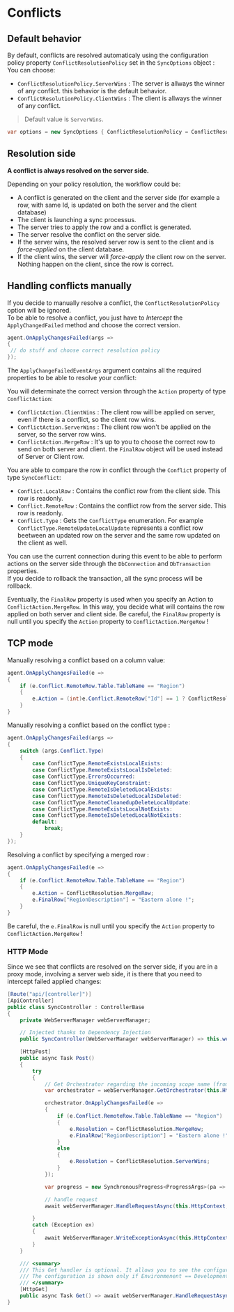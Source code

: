 # Conflicts

## Default behavior

By default, conflicts are resolved automaticaly using the configuration policy property `ConflictResolutionPolicy` set in the `SyncOptions` object :  
You can choose: 
* `ConflictResolutionPolicy.ServerWins` : The server is allways the winner of any conflict. this behavior is the default behavior.
* `ConflictResolutionPolicy.ClientWins` : The client is allways the winner of any conflict.

> Default value is `ServerWins`.

``` csharp
var options = new SyncOptions { ConflictResolutionPolicy = ConflictResolutionPolicy.ClientWins };
``` 

## Resolution side

**A conflict is always resolved on the server side.**

Depending on your policy resolution, the workflow could be:
* A conflict is generated on the client and the server side (for example a row, with same Id, is updated on both the server and the client database)
* The client is launching a sync processus.
* The server tries to apply the row and a conflict is generated.
* The server resolve the conflict on the server side.
* If the server wins, the resolved server row is sent to the client and is *force-applied* on the client database.
* If the client wins, the server will *force-apply* the client row on the server. Nothing happen on the client, since the row is correct.


## Handling conflicts manually

If you decide to manually resolve a conflict, the `ConflictResolutionPolicy` option will be ignored.  
To be able to resolve a conflict, you just have to *Intercept*  the `ApplyChangedFailed` method and choose the correct version.  

``` csharp
agent.OnApplyChangesFailed(args =>
{
 // do stuff and choose correct resolution policy
});

```

The `ApplyChangeFailedEventArgs` argument contains all the required properties to be able to resolve your conflict:

You will determinate the correct version through the `Action` property of type `ConflictAction`:
* `ConflictAction.ClientWins` : The client row will be applied on server, even if there is a conflict, so the client row wins.
* `ConflictAction.ServerWins` : The client row won't be applied on the server, so the server row wins.
* `ConflictAction.MergeRow`   : It's up to you to choose the correct row to send on both server and client. the `FinalRow` object will be used instead of Server or Client row.

You are able to compare the row in conflict through the `Conflict` property of type `SyncConflict`:
* `Conflict.LocalRow`   : Contains the conflict row from the client side. This row is readonly.
* `Conflict.RemoteRow`  : Contains the conflict row from the server side. This row is readonly.
* `Conflict.Type`       : Gets the `ConflictType` enumeration. For example `ConflictType.RemoteUpdateLocalUpdate` represents a conflict row beetween an updated row on the server and the same row updated on the client as well.

You can use the current connection during this event to be able to perform actions on the server side through the `DbConnection` and `DbTransaction` properties.  
If you decide to rollback the transaction, all the sync process will be rollback. 

Eventually, the `FinalRow` property is used when you specify an Action to `ConflictAction.MergeRow`. In this way, you decide what will contains the row applied on both server and client side. Be careful, the `FinalRow` property is null until you specify the `Action` property to `ConflictAction.MergeRow` !

## TCP mode

Manually resolving a conflict based on a column value:

``` csharp
agent.OnApplyChangesFailed(e =>
{
    if (e.Conflict.RemoteRow.Table.TableName == "Region")
    {
        e.Action = (int)e.Conflict.RemoteRow["Id"] == 1 ? ConflictResolution.ClientWins : ConflictResolution.ServerWins;
    }
}
```

Manually resolving a conflict based on the conflict type :

``` csharp
agent.OnApplyChangesFailed(args =>
{
    switch (args.Conflict.Type)
    {
        case ConflictType.RemoteExistsLocalExists:
        case ConflictType.RemoteExistsLocalIsDeleted:
        case ConflictType.ErrorsOccurred:
        case ConflictType.UniqueKeyConstraint:
        case ConflictType.RemoteIsDeletedLocalExists:
        case ConflictType.RemoteIsDeletedLocalIsDeleted:
        case ConflictType.RemoteCleanedupDeleteLocalUpdate:
        case ConflictType.RemoteExistsLocalNotExists:
        case ConflictType.RemoteIsDeletedLocalNotExists:
        default:
            break;
    }
});

```

Resolving a conflict by specifying a merged row :

``` csharp
agent.OnApplyChangesFailed(e =>
{
    if (e.Conflict.RemoteRow.Table.TableName == "Region")
    {
        e.Action = ConflictResolution.MergeRow;
        e.FinalRow["RegionDescription"] = "Eastern alone !";
    }
}
```
Be careful, the `e.FinalRow` is null until you specify the `Action` property to `ConflictAction.MergeRow` !

### HTTP Mode

Since we see that conflicts are resolved on the server side, if you are in a proxy mode, involving a server web side, it is there that you need to intercept failed applied changes:

``` csharp
[Route("api/[controller]")]
[ApiController]
public class SyncController : ControllerBase
{
    private WebServerManager webServerManager;

    // Injected thanks to Dependency Injection
    public SyncController(WebServerManager webServerManager) => this.webServerManager = webServerManager;

    [HttpPost]
    public async Task Post()
    {
        try
        {
            // Get Orchestrator regarding the incoming scope name (from http context)
            var orchestrator = webServerManager.GetOrchestrator(this.HttpContext);

            orchestrator.OnApplyChangesFailed(e =>
            {
                if (e.Conflict.RemoteRow.Table.TableName == "Region")
                {
                    e.Resolution = ConflictResolution.MergeRow;
                    e.FinalRow["RegionDescription"] = "Eastern alone !";
                }
                else
                {
                    e.Resolution = ConflictResolution.ServerWins;
                }
            });

            var progress = new SynchronousProgress<ProgressArgs>(pa => Debug.WriteLine($"{pa.Context.SyncStage}\t {pa.Message}"));

            // handle request
            await webServerManager.HandleRequestAsync(this.HttpContext, default, progress);

        }
        catch (Exception ex)
        {
            await WebServerManager.WriteExceptionAsync(this.HttpContext.Response, ex);
        }
    }

    /// <summary>
    /// This Get handler is optional. It allows you to see the configuration hosted on the server
    /// The configuration is shown only if Environmenent == Development
    /// </summary>
    [HttpGet]
    public async Task Get() => await webServerManager.HandleRequestAsync(this.HttpContext);
}
```